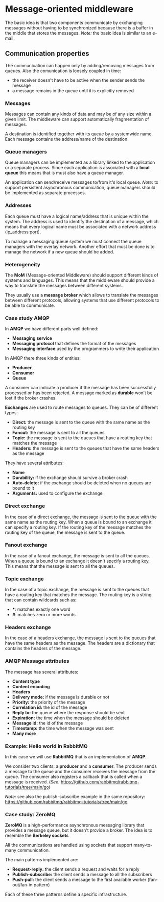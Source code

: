 # Message-oriented middleware

The basic idea is that two components communicate by exchanging messages without having to be synchronized because there is a buffer in the middle that stores the messages. *Note:* the basic idea is similar to an e-mail.

## Communication properties

The communication can happen only by adding/removing messages from queues. Also the comunication is loosely coupled in time:

- the receiver doesn't have to be active when the sender sends the message
- a message remains in the queue until it is explicitly removed

### Messages

Messages can contain any kinds of data and may be of any size within a given limit. The middleware can support automatically fragmentation of messages.

A destination is identified together with its queue by a systemwide name. Each message contains the address/name of the destination

### Queue managers

Queue managers can be implemented as a library linked to the application or a separate process. Since each application is associated with a **local queue** this means that is must also have a queue manager.

An application can send/receive messages to/from it's local queue. *Note:* to support persistent asynchronous communication, queue managers should be implemented as separate processes.

### Addresses

Each queue must have a logical name/address that is unique within the system. The address is used to identify the destination of a message, which means that every logical name must be associated with a network address (ip_address:port).

To manage a messaging queue system we must connect the queue managers with the overlay network. Another effort that must be done is to manage the network if a new queue should be added.

### Heterogeneity

The **MoM** (Message-oriented Middleware) should support different kinds of systems and languages. This means that the middleware should provide a way to translate the messages between different systems.

They usually use a **message broker** which allows to translate the messages between different protocols, allowing systems that use different protocols to be able to communicate.

### Case study AMQP

In **AMQP** we have different parts well defined:

- **Messaging service**
- **Messaging protocol** that defines the format of the messages
- **Messaging interface** used by the programmers to write their application

In AMQP there three kinds of entities:

- **Producer**
- **Consumer**
- **Queue**

A consumer can indicate a producer if the message has been successfully processed or has been rejected. A message marked as **durable** won't be lost if the broker crashes.

**Exchanges** are used to route messages to queues. They can be of different types:

- **Direct:** the message is sent to the queue with the same name as the routing key
- **Fanout:** the message is sent to all the queues
- **Topic:** the message is sent to the queues that have a routing key that matches the message
- **Headers:** the message is sent to the queues that have the same headers as the message

They have several attributes:

- **Name**
- **Durability:** if the exchange should survive a broker crash
- **Auto-delete:** if the exchange should be deleted when no queues are bound to it
- **Arguments:** used to configure the exchange

### Direct exchange

In the case of a direct exchange, the message is sent to the queue with the same name as the routing key. When a queue is bound to an exchange it can specify a routing key. If the routing key of the message matches the routing key of the queue, the message is sent to the queue.

### Fanout exchange

In the case of a fanout exchange, the message is sent to all the queues. When a queue is bound to an exchange it doesn't specify a routing key. This means that the message is sent to all the queues.

### Topic exchange

In the case of a topic exchange, the message is sent to the queues that have a routing key that matches the message. The routing key is a string that can contain wildcards such as:

- **\***: matches exactly one word
- **#**: matches zero or more words

### Headers exchange

In the case of a headers exchange, the message is sent to the queues that have the same headers as the message. The headers are a dictionary that contains the headers of the message.

### AMQP Message attributes

The message has several attributes:

- **Content type**
- **Content encoding**
- **Headers**
- **Delivery mode:** if the message is durable or not
- **Priority:** the priority of the message
- **Correlation id:** the id of the message
- **Reply to:** the queue where the response should be sent
- **Expiration:** the time when the message should be deleted
- **Message id:** the id of the message
- **Timestamp:** the time when the message was sent
- **Many more**

### Example: Hello world in RabbitMQ

In this case we will use **RabbitMQ** that is an implementation of **AMQP**.

We consider two clients: a **producer** and a **consumer**. The producer sends a message to the queue and the consumer receives the message from the queue. The consumer also registers a callback that is called when a message is received. (*See:* <https://github.com/rabbitmq/rabbitmq-tutorials/tree/main/go>)

*Note:* see also the publish-subscribe example in the same repository: <https://github.com/rabbitmq/rabbitmq-tutorials/tree/main/go>

### Case study: ZeroMQ

**ZeroMQ** is a high-performance asynchronous messaging library that provides a message queue, but it doesn't provide a broker. The idea is to resemble the **Berkeley sockets**

All the communications are handled using sockets that support many-to-many communication.

The main patterns implemented are:

- **Request-reply:** the client sends a request and waits for a reply
- **Publish-subscribe:** the client sends a message to all the subscribers
- **Push-pull:** the client sends a message to the first available worker (fan-out/fan-in pattern)

Each of these three patterns define a specific infrastructure.
